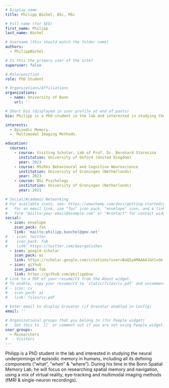 ```yaml
---
# Display name
title: Philipp Büchel, BSc, MSc

# Full name (for SEO)
first_name: Philipp
last_name: Büchel

# Username (this should match the folder name)
authors:
  - PhilippBüchel

# Is this the primary user of the site?
superuser: false

# Role/position
role: PhD Student

# Organizations/Affiliations
organizations:
  - name: University of Bonn
    url: ''

# Short bio (displayed in user profile at end of posts)
bio: Philipp is a PhD student in the lab and interested in studying the neural underpinnings of episodic memory in humans, including all its defining components (“what”, “when” & “where”). During his time in the Bonn Spatial Memory Lab, he will focus on researching spatial memory and navigation, using a mix of virtual reality, eye-tracking and multimodal imaging methods (fMRI & single-neuron recordings).

interests:
  - Episodic Memory.
  -  Multimodal Imaging Methods.

education:
  courses:
    - course: Visiting Scholar, Lab of Prof. Dr. Bernhard Staresina
      institution: University of Oxford (United Kingdom)
      year: 2023
    - course: MScRes Behavioural and Cognitive Neuroscience
      institution: University of Groningen (Netherlands)
      year: 2023
    - course: BSc Psychology
      institution: University of Groningen (Netherlands)
      year: 2021

# Social/Academic Networking
# For available icons, see: https://wowchemy.com/docs/getting-started/page-builder/#icons
#   For an email link, use "fas" icon pack, "envelope" icon, and a link in the
#   form "mailto:your-email@example.com" or "#contact" for contact widget.
social:
  - icon: envelope
    icon_pack: fas
    link: 'mailto:philipp.buechel@gmx.net'
#  - icon: twitter
#    icon_pack: fab
#    link: https://twitter.com/GeorgeCushen
  - icon: google-scholar
    icon_pack: ai
    link: https://scholar.google.com/citations?user=BaQSyAMAAAAJ&hl=de
  - icon: github
    icon_pack: fab
    link: https://github.com/philippbue
# Link to a PDF of your resume/CV from the About widget.
# To enable, copy your resume/CV to `static/files/cv.pdf` and uncomment the lines below.
# - icon: cv
#   icon_pack: ai
#   link: files/cv.pdf

# Enter email to display Gravatar (if Gravatar enabled in Config)
email: ''

# Organizational groups that you belong to (for People widget)
#   Set this to `[]` or comment out if you are not using People widget.
user_groups:
  - Researchers
#  - Visitors
---
```


Philipp is a PhD student in the lab and interested in studying the neural underpinnings of episodic memory in humans, including all its defining components (“what”, “when” & “where”). During his time in the Bonn Spatial Memory Lab, he will focus on researching spatial memory and navigation, using a mix of virtual reality, eye-tracking and multimodal imaging methods (fMRI & single-neuron recordings).
